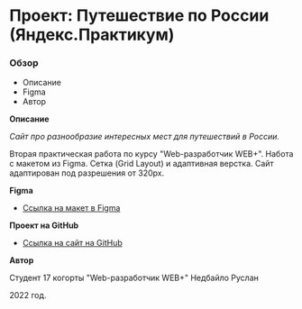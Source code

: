 # Проект: Путешествие по России (Яндекс.Практикум)

### Обзор

* Описание
* Figma
* Автор

**Описание**

*Сайт про разнообразие интересных мест для путешествий в России.*

Вторая практическая работа по курсу "Web-разработчик WEB+". 
Hабота с макетом из Figma. Сетка (Grid Layout) и адаптивная верстка. 
Сайт адаптирован под разрешения от 320px. 


**Figma**

* [Ссылка на макет в Figma](https://www.figma.com/file/5S2WSbEFL6awjVWJ0NWL8Q/Sprint-3_-Russia-_-desktop-mobile?node-id=28503%3A0)

**Проект на GitHub** 

* [Ссылка на сайт на GitHub](https://rusned.github.io/russian-travel/)

**Автор**

Студент 17 когорты "Web-разработчик WEB+" Недбайло Руслан

2022 год. 
